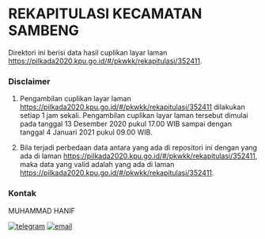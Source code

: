 
# REKAPITULASI KECAMATAN SAMBENG

Direktori ini berisi data hasil cuplikan layar laman https://pilkada2020.kpu.go.id/#/pkwkk/rekapitulasi/352411.

### Disclaimer

1. Pengambilan cuplikan layar laman https://pilkada2020.kpu.go.id/#/pkwkk/rekapitulasi/352411 dilakukan setiap 1 jam sekali. Pengambilan cuplikan layar laman tersebut dimulai pada tanggal 13 Desember 2020 pukul 17.00 WIB sampai dengan tanggal 4 Januari 2021 pukul 09.00 WIB.

2. Bila terjadi perbedaan data antara yang ada di repositori ini dengan yang ada di laman https://pilkada2020.kpu.go.id/#/pkwkk/rekapitulasi/352411, maka data yang valid adalah yang ada di laman https://pilkada2020.kpu.go.id/#/pkwkk/rekapitulasi/352411.

### Kontak

MUHAMMAD HANIF

[![telegram](https://img.shields.io/badge/telegram-@hanifmu-blue)](https://t.me/hanifmu) [![email](https://img.shields.io/badge/email-moehammadhanif@gmail.com-white)](mailto:moehammadhanif@gmail.com)


